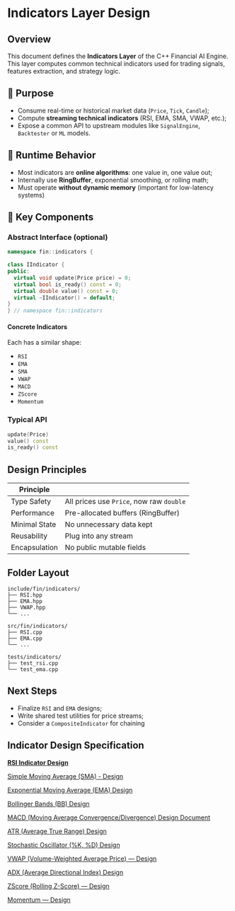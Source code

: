 # Indicators Layer Design

## Overview

This document defines the **Indicators Layer** of the C++ Financial AI Engine. This layer computes common technical indicators used for trading signals, features extraction, and strategy logic.

## 🎯 Purpose

- Consume real-time or historical market data (`Price`, `Tick`, `Candle`);
- Compute **streaming technical indicators** (RSI, EMA, SMA, VWAP, etc.);
- Expose a common API to upstream modules like `SignalEngine`, `Backtester` or `ML` models.

## **🔁 Runtime Behavior**

- Most indicators are **online algorithms**: one value in, one value out;
- Internally use **RingBuffer<T>**, exponential smoothing, or rolling math;
- Must operate **without dynamic memory** (important for low-latency systems)

## **🧱 Key Components**

### Abstract Interface (optional)

```cpp
namespace fin::indicators {

class IIndicator {
public:
  virtual void update(Price price) = 0;
  virtual bool is_ready() const = 0;
  virtual double value() const = 0;
  virtual ~IIndicator() = default; 
}
} // namespace fin::indicators
```

#### Concrete Indicators

Each has a similar shape:

- `RSI`
- `EMA`
- `SMA`
- `VWAP`
- `MACD`
- `ZScore`
- `Momentum`

### Typical API

```cpp
update(Price)
value() const
is_ready() const
```

## Design Principles

| **Principle** |  |
| --- | --- |
| Type Safety | All prices use `Price`, now raw `double`  |
| Performance  | Pre-allocated buffers (RingBuffer) |
| Minimal State | No unnecessary data kept |
| Reusability | Plug into any stream |
| Encapsulation  | No public mutable fields |

## Folder Layout

```
include/fin/indicators/
├── RSI.hpp
├── EMA.hpp
├── VWAP.hpp
└── ...

src/fin/indicators/
├── RSI.cpp
├── EMA.cpp
└── ...

tests/indicators/
├── test_rsi.cpp
└── test_ema.cpp
```

## Next Steps

- Finalize `RSI` and `EMA` designs;
- Write shared test utilities for price streams;
- Consider a `CompositeIndicator` for chaining

## Indicator Design Specification

[**RSI Indicator Design**](https://www.notion.so/RSI-Indicator-Design-25a16e551b5e80f789c4eb9b72684df3?pvs=21)

[Simple Moving Average (SMA) - Design](https://www.notion.so/Simple-Moving-Average-SMA-Design-25a16e551b5e80bbb1eafc6a811a327c?pvs=21)

[Exponential Moving Average (EMA) Design](https://www.notion.so/Exponential-Moving-Average-EMA-Design-25b16e551b5e8040825fcbb8bf750987?pvs=21)

[Bollinger Bands (BB) Design](https://www.notion.so/Bollinger-Bands-BB-Design-25c16e551b5e80af938ece623a94dc4c?pvs=21)

[MACD (Moving Average Convergence/Divergence) Design Document](https://www.notion.so/MACD-Moving-Average-Convergence-Divergence-Design-Document-25c16e551b5e8064bde5e94d7b5e0487?pvs=21)

[ATR (Average True Range) Design](https://www.notion.so/ATR-Average-True-Range-Design-25c16e551b5e80a1933de0466f982a5e?pvs=21)

[Stochastic Oscillator (%K, %D) Design](https://www.notion.so/Stochastic-Oscillator-K-D-Design-25d16e551b5e80a69764d4984287bf36?pvs=21)

[VWAP (Volume-Weighted Average Price) — Design](https://www.notion.so/VWAP-Volume-Weighted-Average-Price-Design-25d16e551b5e809b9967cc96a1a7d3c4?pvs=21)

[ADX (Average Directional Index) Design](https://www.notion.so/ADX-Average-Directional-Index-Design-25d16e551b5e8022960df0eb9cb7197f?pvs=21)

[ZScore (Rolling Z-Score) — Design](https://www.notion.so/ZScore-Rolling-Z-Score-Design-25e16e551b5e80ec8350e3b64e3008f8?pvs=21)

[Momentum — Design](https://www.notion.so/Momentum-Design-25e16e551b5e806f836bc0d18c7c35f3?pvs=21)
